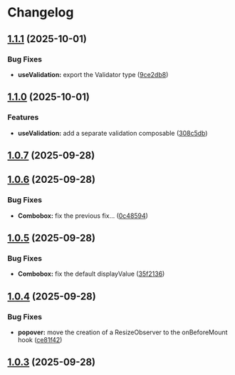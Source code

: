 # Changelog

## [1.1.1](https://github.com/dzapletin/vue-composable-ui/compare/v1.1.0...v1.1.1) (2025-10-01)

### Bug Fixes

* **useValidation:** export the Validator type ([9ce2db8](https://github.com/dzapletin/vue-composable-ui/commit/9ce2db86b31d36cd6cdca65f725727c4581c1865))

## [1.1.0](https://github.com/dzapletin/vue-composable-ui/compare/v1.0.7...v1.1.0) (2025-10-01)

### Features

* **useValidation:** add a separate validation composable ([308c5db](https://github.com/dzapletin/vue-composable-ui/commit/308c5dbe583c7042d628bdb78cd4851d02308877))

## [1.0.7](https://github.com/dzapletin/vue-composable-ui/compare/v1.0.6...v1.0.7) (2025-09-28)

## [1.0.6](https://github.com/dzapletin/vue-composable-ui/compare/v1.0.5...v1.0.6) (2025-09-28)

### Bug Fixes

* **Combobox:** fix the previous fix... ([0c48594](https://github.com/dzapletin/vue-composable-ui/commit/0c48594f8fd03dbcd7e610afc4f873d3d2b9f5f5))

## [1.0.5](https://github.com/dzapletin/vue-composable-ui/compare/v1.0.4...v1.0.5) (2025-09-28)

### Bug Fixes

* **Combobox:** fix the default displayValue ([35f2136](https://github.com/dzapletin/vue-composable-ui/commit/35f2136fbee9c73d59bf93f3d871821f0d39d067))

## [1.0.4](https://github.com/dzapletin/vue-composable-ui/compare/v1.0.3...v1.0.4) (2025-09-28)

### Bug Fixes

* **popover:** move the creation of a ResizeObserver to the onBeforeMount hook ([ce81f42](https://github.com/dzapletin/vue-composable-ui/commit/ce81f422c14302ac6d74890cd8816b9f570e5040))

## [1.0.3](https://github.com/dzapletin/vue-composable-ui/compare/v1.0.2...v1.0.3) (2025-09-28)
